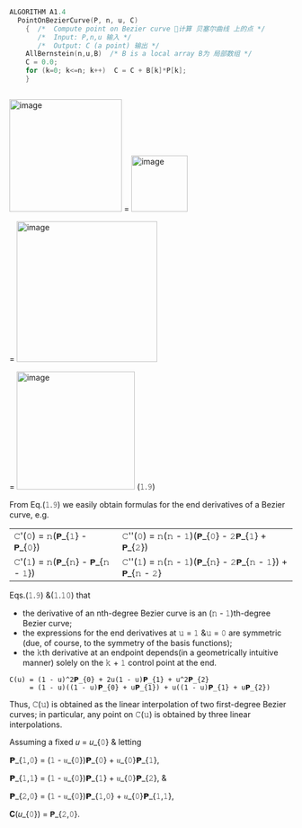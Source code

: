 ``` C++
ALGORITHM A1.4
  PointOnBezierCurve(P, n, u, C)
    {  /*  Compute point on Bezier curve 🧮计算 贝塞尔曲线 上的点 */
       /*  Input: P,n,u 输入 */
       /*  Output: C (a point) 输出 */
    AllBernstein(n,u,B)  /* B is a local array B为 局部数组 */
    C = 0.0;
    for (k=0; k<=n; k++)  C = C + B[k]*P[k];
    }
```

```

```

<img width="200" alt="image" src="https://github.com/ChenxingWang93/ComputationalGeometry/assets/31954987/698330f5-73b8-468e-ba6d-461efd4bde8b"> = <img width="100" alt="image" src="https://github.com/ChenxingWang93/ComputationalGeometry/assets/31954987/af252ed7-2ffc-4a36-aed3-e01f61498ee3">

= <img width="250" alt="image" src="https://github.com/ChenxingWang93/ComputationalGeometry/assets/31954987/69c4202a-aef6-4e3d-828c-08fa68affcf8">

= <img width="210" alt="image" src="https://github.com/ChenxingWang93/ComputationalGeometry/assets/31954987/0686f254-60a0-4723-9bc1-4bf010dd2f71">    (𝟷.𝟿)

From Eq.(𝟷.𝟿) we easily obtain formulas for the end derivatives of a Bezier curve, e.g.

|||
|------------------------|-----------------------------------------|
|𝙲'(𝟶) = 𝚗(𝗣_{𝟷} - 𝗣_{𝟶})|𝙲''(𝟶) = 𝚗(𝚗 - 𝟷)(𝗣_{𝟶} - 𝟸𝗣_{𝟷} + 𝗣_{𝟸})|
|𝙲'(𝟷) = 𝚗(𝗣_{𝚗} - 𝗣_{𝚗 - 𝟷})|𝙲''(𝟷) = 𝚗(𝚗 - 𝟷)(𝗣_{𝚗} - 𝟸𝗣_{𝚗 - 𝟷}) + 𝗣_{𝚗 - 𝟸}|    (𝟷.𝟷𝟶)

Eqs.(𝟷.𝟿) &(𝟷.𝟷𝟶) that

- the derivative of an nth-degree Bezier curve is an (𝚗 - 𝟷)th-degree Bezier curve;
- the expressions for the end derivatives at 𝚞 = 𝟷 &𝚞 = 𝟶 are symmetric (due, of course, to the symmetry of the basis functions);
- the 𝚔th derivative at an endpoint depends(in a geometrically intuitive manner) solely on the 𝚔 + 𝟷 control point at the end.

```
𝙲(𝚞) = (𝟷 - 𝚞)^2𝗣_{𝟶} + 𝟸𝚞(𝟷 - 𝚞)𝗣_{𝟷} + 𝚞^2𝗣_{𝟸}
     = (𝟷 - 𝚞)((𝟷 - 𝚞)𝗣_{𝟶} + 𝚞𝗣_{𝟷}) + 𝚞((𝟷 - 𝚞)𝗣_{𝟷} + 𝚞𝗣_{2})
```

Thus, 𝙲(𝚞) is obtained as the linear interpolation of two first-degree Bezier curves;
in particular, any point on 𝙲(𝚞) is obtained by three linear interpolations.

Assuming a fixed 𝑢 = 𝑢_{𝟶} & letting

𝗣_{𝟷,𝟶} = (𝟷 - 𝑢_{𝟶})𝗣_{𝟶} + 𝑢_{𝟶}𝗣_{𝟷},

𝗣_{𝟷,𝟷} = (𝟷 - 𝑢_{𝟶})𝗣_{𝟷} + 𝑢_{𝟶}𝗣_{𝟸}, &

𝗣_{𝟸,𝟶} = (𝟷 - 𝑢_{𝟶})𝗣_{𝟷,𝟶} + 𝑢_{𝟶}𝗣_{𝟷,𝟷},

𝐂(𝑢_{𝟶}) = 𝗣_{𝟸,𝟶}.
